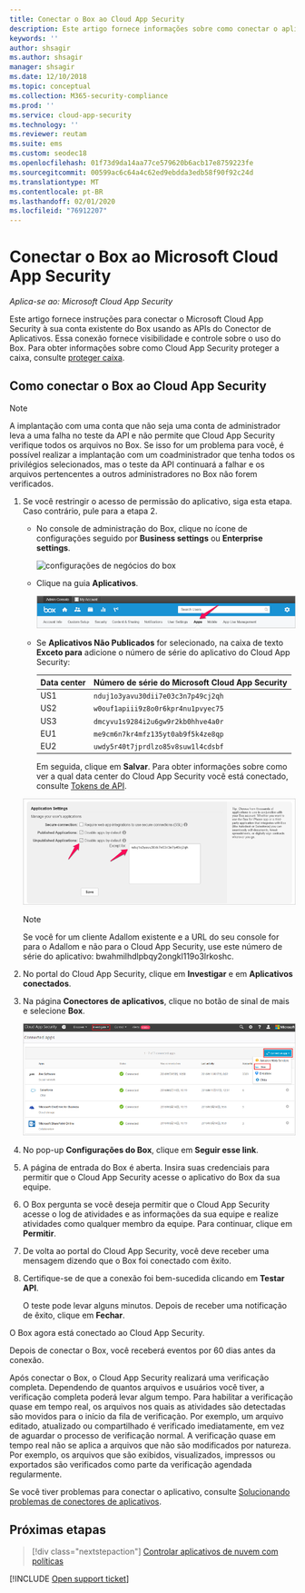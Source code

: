 ```yaml
---
title: Conectar o Box ao Cloud App Security
description: Este artigo fornece informações sobre como conectar o aplicativo Box ao Cloud App Security usando o conector de API para obter visibilidade e controle sobre o uso.
keywords: ''
author: shsagir
ms.author: shsagir
manager: shsagir
ms.date: 12/10/2018
ms.topic: conceptual
ms.collection: M365-security-compliance
ms.prod: ''
ms.service: cloud-app-security
ms.technology: ''
ms.reviewer: reutam
ms.suite: ems
ms.custom: seodec18
ms.openlocfilehash: 01f73d9da14aa77ce579620b6acb17e8759223fe
ms.sourcegitcommit: 00599ac6c64a4c62ed9ebdda3edb58f90f92c24d
ms.translationtype: MT
ms.contentlocale: pt-BR
ms.lasthandoff: 02/01/2020
ms.locfileid: "76912207"
---
```

# <a name="connect-box-to-microsoft-cloud-app-security"></a>Conectar o Box ao Microsoft Cloud App Security

*Aplica-se ao: Microsoft Cloud App Security*

Este artigo fornece instruções para conectar o Microsoft Cloud App Security à sua conta existente do Box usando as APIs do Conector de Aplicativos. Essa conexão fornece visibilidade e controle sobre o uso do Box. Para obter informações sobre como Cloud App Security proteger a caixa, consulte [proteger caixa](protect-box.md).

## <a name="how-to-connect-box-to-cloud-app-security"></a>Como conectar o Box ao Cloud App Security

> [!NOTE]
> A implantação com uma conta que não seja uma conta de administrador leva a uma falha no teste da API e não permite que Cloud App Security verifique todos os arquivos no Box. Se isso for um problema para você, é possível realizar a implantação com um coadministrador que tenha todos os privilégios selecionados, mas o teste da API continuará a falhar e os arquivos pertencentes a outros administradores no Box não forem verificados.

1. Se você restringir o acesso de permissão do aplicativo, siga esta etapa. Caso contrário, pule para a etapa 2.

    - No console de administração do Box, clique no ícone de configurações seguido por **Business settings** ou **Enterprise settings**.

         ![configurações de negócios do box](media/box-business-settings.png "configurações de negócios do box")

    - Clique na guia **Aplicativos**.

         ![aplicativos do box](media/box-apps.png "aplicativos do box")

    - Se **Aplicativos Não Publicados** for selecionado, na caixa de texto **Exceto para** adicione o número de série do aplicativo do Cloud App Security:

         |Data center|Número de série do Microsoft Cloud App Security|
         |----|----|
         |US1| `nduj1o3yavu30dii7e03c3n7p49cj2qh`|
         |US2|`w0ouf1apiii9z8o0r6kpr4nu1pvyec75`|
         |US3|`dmcyvu1s9284i2u6gw9r2kb0hhve4a0r`|
         |EU1|`me9cm6n7kr4mfz135yt0ab9f5k4ze8qp`|
         |EU2|`uwdy5r40t7jprdlzo85v8suw1l4cdsbf`|

        Em seguida, clique em **Salvar**. Para obter informações sobre como ver a qual data center do Cloud App Security você está conectado, consulte [Tokens de API](api-tokens.md).

    ![configurações do box exceto para](media/box-settings-except-for.png)

    > [!NOTE]
    > Se você for um cliente Adallom existente e a URL do seu console for para o Adallom e não para o Cloud App Security, use este número de série do aplicativo: bwahmilhdlpbqy2ongkl119o3lrkoshc.

2. No portal do Cloud App Security, clique em **Investigar** e em **Aplicativos conectados**.

3. Na página **Conectores de aplicativos**, clique no botão de sinal de mais e selecione **Box**.

    ![caixa de conexão](media/connect-box.png "conectar o box")

4. No pop-up **Configurações do Box**, clique em **Seguir esse link**.

5. A página de entrada do Box é aberta. Insira suas credenciais para permitir que o Cloud App Security acesse o aplicativo do Box da sua equipe.

6. O Box pergunta se você deseja permitir que o Cloud App Security acesse o log de atividades e as informações da sua equipe e realize atividades como qualquer membro da equipe. Para continuar, clique em **Permitir**.

7. De volta ao portal do Cloud App Security, você deve receber uma mensagem dizendo que o Box foi conectado com êxito.

8. Certifique-se de que a conexão foi bem-sucedida clicando em **Testar API**.

    O teste pode levar alguns minutos. Depois de receber uma notificação de êxito, clique em **Fechar**.

O Box agora está conectado ao Cloud App Security.

Depois de conectar o Box, você receberá eventos por 60 dias antes da conexão.

Após conectar o Box, o Cloud App Security realizará uma verificação completa. Dependendo de quantos arquivos e usuários você tiver, a verificação completa poderá levar algum tempo. Para habilitar a verificação quase em tempo real, os arquivos nos quais as atividades são detectadas são movidos para o início da fila de verificação. Por exemplo, um arquivo editado, atualizado ou compartilhado é verificado imediatamente, em vez de aguardar o processo de verificação normal. A verificação quase em tempo real não se aplica a arquivos que não são modificados por natureza. Por exemplo, os arquivos que são exibidos, visualizados, impressos ou exportados são verificados como parte da verificação agendada regularmente.

Se você tiver problemas para conectar o aplicativo, consulte [Solucionando problemas de conectores de aplicativos](troubleshooting-api-connectors-using-error-messages.md).

## <a name="next-steps"></a>Próximas etapas

> [!div class="nextstepaction"]
> [Controlar aplicativos de nuvem com políticas](control-cloud-apps-with-policies.md)

[!INCLUDE [Open support ticket](includes/support.md)]
